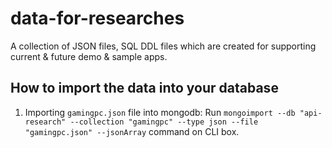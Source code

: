 # data-for-researches
A collection of JSON files, SQL DDL files which are created for supporting current &amp; future demo &amp; sample apps.

## How to import the data into your database
1. Importing `gamingpc.json` file into mongodb: Run `mongoimport --db "api-research" --collection "gamingpc" --type json --file "gamingpc.json" --jsonArray` command  on CLI box.
